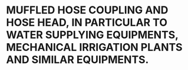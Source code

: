 # MUFFLED HOSE COUPLING AND HOSE HEAD, IN PARTICULAR TO WATER SUPPLYING EQUIPMENTS, MECHANICAL IRRIGATION PLANTS AND SIMILAR EQUIPMENTS.